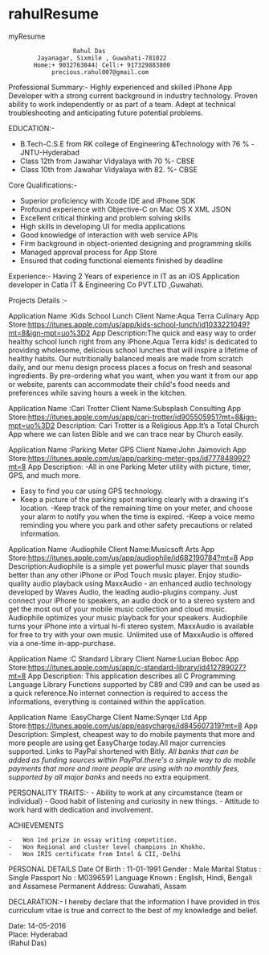 # rahulResume
myResume


                      Rahul Das
            Jayanagar, Sixmile , Guwahati-781022
           Home:+ 9032763844| Cell:+ 917329883800
                precious.rahul007@gmail.com

Professional Summary:-
  Highly experienced and skilled iPhone App Developer with a strong current background in industry technology. Proven 
  ability to work independently or as part of a team. Adept at technical troubleshooting and anticipating future potential problems.

EDUCATION:-
-	B.Tech-C.S.E from RK college of Engineering &Technology with 76 % -JNTU-Hyderabad
-	Class 12th  from Jawahar Vidyalaya with 70 %- CBSE
-	Class 10th from Jawahar Vidyalaya with 82. %- CBSE

Core Qualifications:-
-	Superior proficiency with Xcode IDE and iPhone SDK
-	Profound experience with Objective-C on Mac OS X XML JSON
-	Excellent critical thinking and problem solving skills
-	High skills in developing UI for media applications
-	Good knowledge of interaction with web service APIs
-	Firm background in object-oriented designing and programming skills
-	Managed approval process for App Store
-	Ensured that coding functional elements finished by deadline

Experience:-
Having 2 Years of experience in IT as an iOS Application developer  in Catla IT & Engineering Co PVT.LTD ,Guwahati.

Projects Details :-
    
Application Name :Kids School Lunch 
Client Name:Aqua Terra Culinary 
App Store:https://itunes.apple.com/us/app/kids-school-lunch/id1033221049?mt=8&ign-mpt=uo%3D2
App Description:The quick and easy way to order healthy school lunch right from any iPhone.Aqua Terra kids! is dedicated to providing wholesome, delicious school lunches that will inspire a lifetime of healthy habits. Our nutritionally balanced meals are made from scratch daily, and our menu design process places a focus on fresh and seasonal ingredients. By pre-ordering what you want, when you want it from our app or website, parents can accommodate their child's food needs and preferences while saving hours a week in the kitchen.

Application Name :Cari Trotter
Client Name:Subsplash Consulting
App Store:https://itunes.apple.com/us/app/cari-trotter/id905505951?mt=8&ign-mpt=uo%3D2
Description: Cari Trotter is a Religious App.It’s a Total Church App where we can listen Bible and we can trace near by Church easily.

Application Name :Parking Meter GPS
Client Name:John Jaimovich
App Store:https://itunes.apple.com/us/app/parking-meter-gps/id777848992?mt=8
App Description:
-All in one Parking Meter utility with picture, timer, GPS, and much more.
- Easy to find you car using GPS technology.
- Keep a picture of the parking spot marking clearly with a drawing it's location.
-Keep track of the remaining time on your meter, and choose your alarm to notify you when the time is expired.
-Keep a voice memo reminding you where you park and other safety precautions or related information.

Application Name :Audiophile
Client Name:Musicsoft Arts
App Store:https://itunes.apple.com/us/app/audiophile/id682190784?mt=8
App Description:Audiophile is a simple yet powerful music player that sounds better than any other iPhone or iPod Touch music player. Enjoy studio-quality audio playback using MaxxAudio - an enhanced audio technology developed by Waves Audio, the leading audio-plugins company. 
Just connect your iPhone to speakers, an audio dock or to a stereo system and get the most out of your mobile music collection and cloud music. Audiophile optimizes your music playback for your speakers. Audiophile turns your iPhone into a virtual hi-fi stereo system.
MaxxAudio is available for free to try with your own music. Unlimited use of MaxxAudio is offered via a one-time in-app-purchase.

Application Name :C Standard Library
Client Name:Lucian Boboc
App Store:https://itunes.apple.com/us/app/c-standard-library/id412789027?mt=8
App Description:
This application describes all C Programming Language Library Functions supported by C89 and C99 and can be used as a quick reference.No internet connection is required to access the informations, everything is contained within the application.

Application Name :EasyCharge
Client Name:Synqer Ltd
App Store:https://itunes.apple.com/us/app/easycharge/id845607319?mt=8
App Description:
Simplest, cheapest way to do mobile payments that more and more people are using get EasyCharge today.All major currencies supported. Links to PayPal shortened with Bitly. *All banks that can be added as funding sources within PayPal.there's a simple way to do mobile payments that more and more people are using with no monthly fees, supported by all major banks* and needs no extra equipment.



PERSONALITY TRAITS:-
	-	Ability to work at any circumstance (team or individual)
	-	Good habit of listening and curiosity in new things.
	-	Attitude to work hard with dedication and involvement.


ACHIEVEMENTS

	-	Won 1nd prize in essay writing competition.
	-	Won Regional and cluster level champions in Khokho.
	-	Won IRIS certificate from Intel & CII,-Delhi

PERSONAL DETAILS
Date Of Birth :		   11-01-1991
Gender : 			   Male
Marital Status : 	   Single
Passport No :		   M0396591
Language Known : 	   English, Hindi, Bengali and Assamese
Permanent Address:	Guwahati, Assam


DECLARATION:-
I hereby declare that the information I have provided in this curriculum vitae is true and correct to the best of my knowledge and belief.




Date:  14-05-2016                                                                                  
Place:  Hyderabad							
(Rahul Das)

